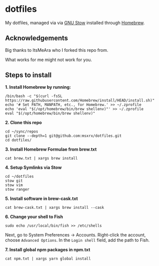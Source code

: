 # dotfiles
My dotfiles, managed via via [GNU Stow](https://www.gnu.org/software/stow/) installed through [Homebrew](http://brew.sh/).

## Acknowledgements
Big thanks to ItsMeAra who I forked this repo from.

What works for me might not work for you.


## Steps to install

**1. Install Homebrew by running:**  
```
/bin/bash -c "$(curl -fsSL https://raw.githubusercontent.com/Homebrew/install/HEAD/install.sh)"
echo '# Set PATH, MANPATH, etc., for Homebrew.' >> ~/.zprofile
echo 'eval "$(/opt/homebrew/bin/brew shellenv)"' >> ~/.zprofile
eval "$(/opt/homebrew/bin/brew shellenv)"
```

**2. Clone this repo**  
```
cd ~/sync/repos
git clone --depth=1 git@github.com:msxrx/dotfiles.git
cd dotfiles/
```

**3. Install Homebrew Formulae from brew.txt**  
```
cat brew.txt | xargs brew install
```

**4. Setup Symlinks via Stow**  
```
cd ~/dotfiles
stow git
stow vim
stow ranger
```

**5. Install software in brew-cask.txt**  
```
cat brew-cask.txt | xargs brew install --cask
```

**6. Change your shell to Fish**
```
sudo echo /usr/local/bin/fish >> /etc/shells
```

Next, go to System Preferences → Accounts. Right-click the account, choose `Advanced Options`. In the `Login shell` field, add the path to Fish.

**7. Install global npm packages in npm.txt**  
```
cat npm.txt | xargs yarn global install
```
